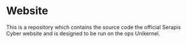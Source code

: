 # Website
This is a repository which contains the source code the official Serapis Cyber website and is designed to be run on the ops Unikernel.
